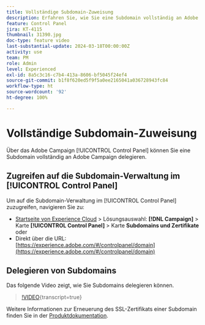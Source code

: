 ```yaml
---
title: Vollständige Subdomain-Zuweisung
description: Erfahren Sie, wie Sie eine Subdomain vollständig an Adobe Campaign delegieren.
feature: Control Panel
jira: KT-4115
thumbnail: 31390.jpg
doc-type: feature video
last-substantial-update: 2024-03-18T00:00:00Z
activity: use
team: PM
role: Admin
level: Experienced
exl-id: 8a5c3c16-c7b4-413a-8606-bf5045f24ef4
source-git-commit: b1f8f620ed5f9f5a0ee2165041a036728943fc84
workflow-type: ht
source-wordcount: '92'
ht-degree: 100%

---
```


# Vollständige Subdomain-Zuweisung

Über das Adobe Campaign [!UICONTROL Control Panel] können Sie eine Subdomain vollständig an Adobe Campaign delegieren.

## Zugreifen auf die Subdomain-Verwaltung im [!UICONTROL Control Panel]

Um auf die Subdomain-Verwaltung im [!UICONTROL Control Panel] zuzugreifen, navigieren Sie zu:

* [Startseite von Experience Cloud](https://experience.adobe.com/#/home) > Lösungsauswahl: **[!DNL Campaign]** > Karte **[!UICONTROL Control Panel]** > Karte **Subdomains und Zertifikate**
oder
* Direkt über die URL: [https://experience.adobe.com/#/controlpanel/domain](https://experience.adobe.com/#/controlpanel/domain)

## Delegieren von Subdomains

Das folgende Video zeigt, wie Sie Subdomains delegieren können.

>[!VIDEO](https://video.tv.adobe.com/v/31390?learn=on){transcript=true}

Weitere Informationen zur Erneuerung des SSL-Zertifikats einer Subdomain finden Sie in der [Produktdokumentation](https://experienceleague.adobe.com/docs/control-panel/using/subdomains-and-certificates/renewing-subdomain-certificate.html?lang=de).
